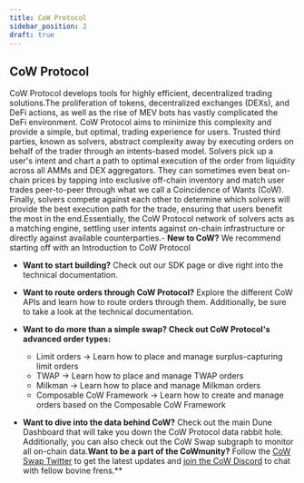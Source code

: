 ```yaml
---
title: CoW Protocol
sidebar_position: 2
draft: true
---
```


## CoW Protocol

CoW Protocol develops tools for highly efficient, decentralized trading solutions.The proliferation of tokens, decentralized exchanges (DEXs), and DeFi actions, as well as the rise of MEV bots has vastly complicated the DeFi environment. CoW Protocol aims to minimize this complexity and provide a simple, but optimal, trading experience for users. Trusted third parties, known as solvers, abstract complexity away by executing orders on behalf of the trader through an intents-based model. Solvers pick up a user's intent and chart a path to optimal execution of the order from liquidity across all AMMs and DEX aggregators. They can sometimes even beat on-chain prices by tapping into exclusive off-chain inventory and match user trades peer-to-peer through what we call a Coincidence of Wants (CoW). Finally, solvers compete against each other to determine which solvers will provide the best execution path for the trade, ensuring that users benefit the most in the end.Essentially, the CoW Protocol network of solvers acts as a matching engine, settling user intents against on-chain infrastructure or directly against available counterparties.- **New to CoW?** We recommend starting off with an Introduction to CoW Protocol

- **Want to start building?** Check out our SDK page or dive right into the technical documentation.

- **Want to route orders through CoW Protocol?** Explore the different CoW APIs and learn how to route orders through them. Additionally, be sure to take a look at the technical documentation.

- **Want to do more than a simple swap? Check out CoW Protocol's advanced order types:**

  - Limit orders → Learn how to place and manage surplus-capturing limit orders
  - TWAP → Learn how to place and manage TWAP orders
  - Milkman → Learn how to place and manage Milkman orders
  - Composable CoW Framework → Learn how to create and manage orders based on the Composable CoW Framework

- **Want to dive into the data behind CoW?** Check out the main Dune Dashboard that will take you down the CoW Protocol data rabbit hole. Additionally, you can also check out the CoW Swap subgraph to monitor all on-chain data.**Want to be a part of the CoWmunity?** Follow the [CoW Swap Twitter](https://twitter.com/CoWSwap) to get the latest updates and [join the CoW Discord](https://discord.gg/cowprotocol) to chat with fellow bovine frens.**
